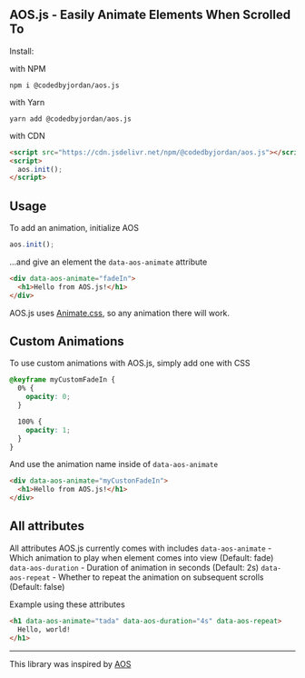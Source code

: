 ## AOS.js - Easily Animate Elements When Scrolled To

Install:

with NPM

`npm i @codedbyjordan/aos.js`

with Yarn

`yarn add @codedbyjordan/aos.js`

with CDN

```html
<script src="https://cdn.jsdelivr.net/npm/@codedbyjordan/aos.js"></script>
<script>
  aos.init();
</script>
```

## Usage

To add an animation, initialize AOS

```js
aos.init();
```

...and give an element the `data-aos-animate` attribute

```html
<div data-aos-animate="fadeIn">
  <h1>Hello from AOS.js!</h1>
</div>
```

AOS.js uses [Animate.css](https://animate.style/), so any animation there will work.

## Custom Animations

To use custom animations with AOS.js, simply add one with CSS

```css
@keyframe myCustomFadeIn {
  0% {
    opacity: 0;
  }

  100% {
    opacity: 1;
  }
}
```

And use the animation name inside of `data-aos-animate`

```html
<div data-aos-animate="myCustonFadeIn">
  <h1>Hello from AOS.js!</h1>
</div>
```

## All attributes

All attributes AOS.js currently comes with includes
`data-aos-animate` - Which animation to play when element comes into view (Default: fade)
`data-aos-duration` - Duration of animation in seconds (Default: 2s)
`data-aos-repeat` - Whether to repeat the animation on subsequent scrolls (Default: false)

Example using these attributes

```html
<h1 data-aos-animate="tada" data-aos-duration="4s" data-aos-repeat>
  Hello, world!
</h1>
```

---

This library was inspired by [AOS](https://github.com/michalsnik/aos)
